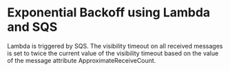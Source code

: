 # Exponential Backoff using Lambda and SQS

Lambda is triggered by SQS. The visibility timeout on all received messages is set to twice the current value of the visibility timeout based on the value of the message attribute ApproximateReceiveCount. 

